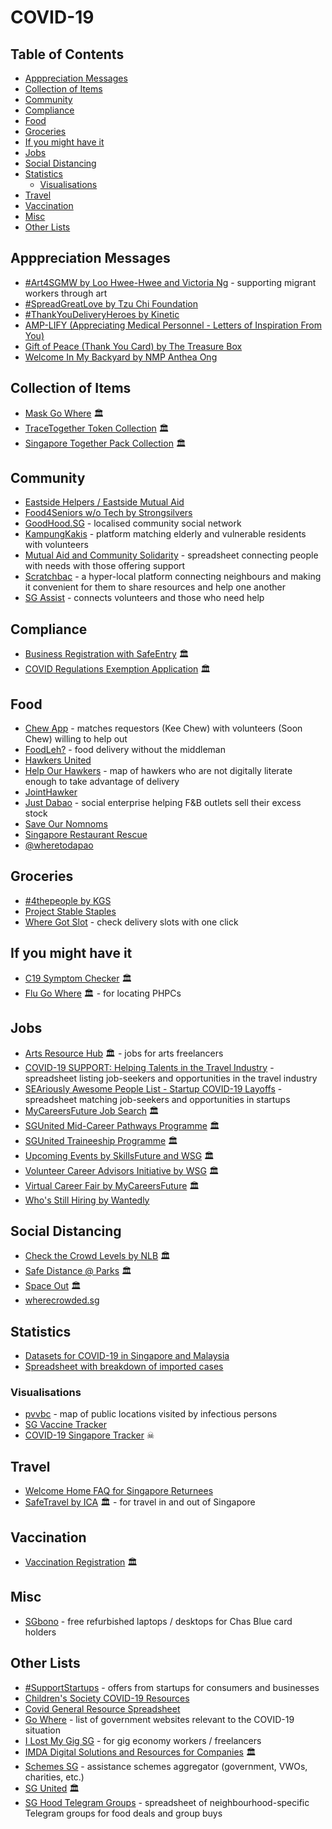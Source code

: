 # COVID-19

<!-- omit in toc -->
## Table of Contents

- [Apppreciation Messages](#apppreciation-messages)
- [Collection of Items](#collection-of-items)
- [Community](#community)
- [Compliance](#compliance)
- [Food](#food)
- [Groceries](#groceries)
- [If you might have it](#if-you-might-have-it)
- [Jobs](#jobs)
- [Social Distancing](#social-distancing)
- [Statistics](#statistics)
  - [Visualisations](#visualisations)
- [Travel](#travel)
- [Vaccination](#vaccination)
- [Misc](#misc)
- [Other Lists](#other-lists)

## Apppreciation Messages

- [#Art4SGMW by Loo Hwee-Hwee and Victoria Ng](https://www.facebook.com/Art4SGMW) - supporting migrant workers through art
- [#SpreadGreatLove by Tzu Chi Foundation](https://www.kudoboard.com/boards/0dJqy9dE)
- [#ThankYouDeliveryHeroes by Kinetic](https://www.thankyoudeliveryheroes.com)
- [AMP-LIFY (Appreciating Medical Personnel - Letters of Inspiration From You)](https://www.facebook.com/sgamplify/)
- [Gift of Peace (Thank You Card) by The Treasure Box](https://www.thetreasurebox.sg/products/gift-of-peace-thank-you-card)
- [Welcome In My Backyard by NMP Anthea Ong](https://www.wimby.sg)

## Collection of Items

- [Mask Go Where](https://mask.gowhere.gov.sg) 🏛️
- [TraceTogether Token Collection](https://token.gowhere.gov.sg) 🏛️
- [Singapore Together Pack Collection](https://sgtogetherpack.gowhere.gov.sg) 🏛️

## Community

- [Eastside Helpers / Eastside Mutual Aid](https://linktr.ee/Eastsidehelpers)
- [Food4Seniors w/o Tech by Strongsilvers](https://gifting.sg/food4seniors)
- [GoodHood.SG](https://www.goodhoodsg.com) - localised community social network
- [KampungKakis](https://kampungkakis.org) - platform matching elderly and vulnerable residents with volunteers
- [Mutual Aid and Community Solidarity](https://docs.google.com/spreadsheets/d/1XzScy_hXVg7hVScZ_g6RBxq-ubkyvt601zD88w1IOo4) - spreadsheet connecting people with needs with those offering support
- [Scratchbac](https://scratchbac.com) - a hyper-local platform connecting neighbours and making it convenient for them to share resources and help one another
- [SG Assist](https://www.sgassist.com) - connects volunteers and those who need help

## Compliance

- [Business Registration with SafeEntry](https://www.safeentry.gov.sg) 🏛️
- [COVID Regulations Exemption Application](https://www.gobusiness.gov.sg/covid) 🏛️

## Food

- [Chew App](https://www.chewapp.co) - matches requestors (Kee Chew) with volunteers (Soon Chew) willing to help out
- [FoodLeh?](https://www.foodleh.app) - food delivery without the middleman
- [Hawkers United](https://www.facebook.com/groups/HawkersUnited2020/)
- [Help Our Hawkers](https://www.google.com/maps/d/viewer?mid=1XcpTiJpt_O-Rw6Wu8qrtCm_Ek9VUgIDF&ll=1.3174863749308747%2C103.87869089999995&z=14) - map of hawkers who are not digitally literate enough to take advantage of delivery
- [JointHawker](https://www.jointhawker.com/en/)
- [Just Dabao](https://justdabao.com/) - social enterprise helping F&B outlets sell their excess stock
- [Save Our Nomnoms](https://www.saveournomnoms.com)
- [Singapore Restaurant Rescue](https://www.facebook.com/groups/703761213763956/)
- [@wheretodapao](https://www.instagram.com/wheretodapao/)

## Groceries

- [#4thepeople by KGS](https://www.kgs.com.sg/4thepeople)
- [Project Stable Staples](https://projectstablestaples.sg)
- [Where Got Slot](https://www.yourblazeguard.com/where-got-slot/) - check delivery slots with one click

## If you might have it

- [C19 Symptom Checker](https://www.sgcovidcheck.gov.sg) 🏛️
- [Flu Go Where](https://flu.gowhere.gov.sg) 🏛️ - for locating PHPCs

## Jobs

- [Arts Resource Hub](https://www.artsresourcehub.gov.sg) 🏛️ - jobs for arts freelancers
- [COVID-19 SUPPORT: Helping Talents in the Travel Industry](https://docs.google.com/spreadsheets/d/1VvxbBMiEkjs0HA8vq_ClpSpT6tpwPOGGbLVqsOzwLI4) - spreadsheet listing job-seekers and opportunities in the travel industry
- [SEAriously Awesome People List - Startup COVID-19 Layoffs](https://docs.google.com/spreadsheets/d/1U13Ef3EnJnMzuElElAJPbWiNBKutQuB7ldQED4C8L_Y/edit#gid=646084865) - spreadsheet matching job-seekers and opportunities in startups
- [MyCareersFuture Job Search](https://employer.mycareersfuture.gov.sg/) 🏛️
- [SGUnited Mid-Career Pathways Programme](https://www.wsg.gov.sg/programmes-and-initiatives/SGUnitedMidCareerPathways-Trainees.html) 🏛️
- [SGUnited Traineeship Programme](https://www.wsg.gov.sg/SGUnitedTraineeships-Trainees.html) 🏛️
- [Upcoming Events by SkillsFuture and WSG](https://www.ssg-wsg.gov.sg/events.html) 🏛️
- [Volunteer Career Advisors Initiative by WSG](https://wsgvcai.glideapp.io) 🏛️
- [Virtual Career Fair by MyCareersFuture](https://vcf.mycareersfuture.gov.sg/vcf) 🏛️
- [Who's Still Hiring by Wantedly](https://sg.wantedly.com/hiring_freezes/sg)

## Social Distancing

- [Check the Crowd Levels by NLB](https://www.nlb.gov.sg/visitors) 🏛️
- [Safe Distance @ Parks](https://safedistparks.nparks.gov.sg) 🏛️
- [Space Out](https://www.spaceout.gov.sg) 🏛️
- [wherecrowded.sg](https://wherecrowded.sg)

## Statistics

- [Datasets for COVID-19 in Singapore and Malaysia](https://github.com/alphamodel/COVID-19-SG)
- [Spreadsheet with breakdown of imported cases](https://docs.google.com/spreadsheets/d/1ONQOU338geT9kZlKH1KIP2pXhodc4-zRsrDaxT_OYps)

### Visualisations

- [pvvbc](https://ppvbc.github.io) - map of public locations visited by infectious persons
- [SG Vaccine Tracker](https://vaccine.justinng.net)
- [COVID-19 Singapore Tracker](https://github.com/wentjun/covid-19-sg) ☠

## Travel

- [Welcome Home FAQ for Singapore Returnees](https://docs.google.com/document/d/1-Xqqq10IyFnf4f94Kt4x9a-RP-YsKhYTEByIasoeSDI)
- [SafeTravel by ICA](https://safetravel.ica.gov.sg) 🏛️ - for travel in and out of Singapore

## Vaccination

- [Vaccination Registration](https://www.vaccine.gov.sg) 🏛️

## Misc

- [SGbono](https://sgbono.org) - free refurbished laptops / desktops for Chas Blue card holders

## Other Lists

- [#SupportStartups](https://www.supportstartups.com) - offers from startups for consumers and businesses
- [Children's Society COVID-19 Resources](https://www.childrensociety.org.sg/covid19-resources)
- [Covid General Resource Spreadsheet](https://docs.google.com/spreadsheets/d/1Sc8m4GxdTQF8xDuJBvhZMd4P41ruJN8LNK5pX92rOTk)
- [Go Where](https://www.gowhere.gov.sg) - list of government websites relevant to the COVID-19 situation
- [I Lost My Gig SG](https://ilostmygig.sg) - for gig economy workers / freelancers
- [IMDA Digital Solutions and Resources for Companies](https://www.imda.gov.sg/programme-listing/smes-go-digital) 🏛️
- [Schemes SG](https://schemes.sg/index.html) - assistance schemes aggregator (government, VWOs, charities, etc.)
- [SG United](https://www.sgunited.gov.sg) 🏛️
- [SG Hood Telegram Groups](https://docs.google.com/spreadsheets/d/1GhMKsX4hbUmCtJa79BRPvaQHQQE5AJeiHle2H8BRsYA/edit#gid=0) - spreadsheet of neighbourhood-specific Telegram groups for food deals and group buys
